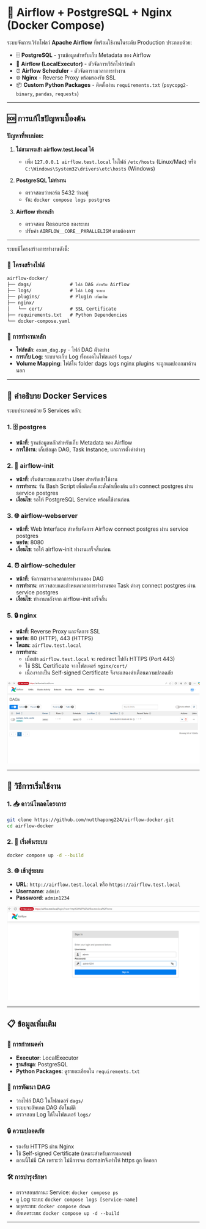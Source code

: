 # 🚁 Airflow + PostgreSQL + Nginx (Docker Compose)

ระบบจัดการเวิร์กโฟลว์ **Apache Airflow** ที่พร้อมใช้งานในระดับ Production ประกอบด้วย:

- 🗄️ **PostgreSQL** - ฐานข้อมูลสำหรับเก็บ Metadata ของ Airflow
- 🔧 **Airflow (LocalExecutor)** - ตัวจัดการเวิร์กโฟลว์หลัก
- ⏰ **Airflow Scheduler** - ตัวจัดตารางเวลาการทำงาน
- 🌐 **Nginx** - Reverse Proxy พร้อมรองรับ SSL
- 📦 **Custom Python Packages** - ติดตั้งผ่าน `requirements.txt` (`psycopg2-binary`, `pandas`, `requests`)

---
## 🆘 การแก้ไขปัญหาเบื้องต้น

### ปัญหาที่พบบ่อย:
1. **ไม่สามารถเข้า airflow.test.local ได้**
   - เพิ่ม `127.0.0.1 airflow.test.local` ในไฟล์ `/etc/hosts` (Linux/Mac) หรือ `C:\Windows\System32\drivers\etc\hosts` (Windows)

2. **PostgreSQL ไม่ทำงาน**
   - ตรวจสอบว่าพอร์ต 5432 ว่างอยู่
   - รัน: `docker compose logs postgres`

3. **Airflow ทำงานช้า**
   - ตรวจสอบ Resource ของระบบ
   - ปรับค่า `AIRFLOW__CORE__PARALLELISM` ตามต้องการ

---



ระบบมีโครงสร้างการทำงานดังนี้:

### 📂 โครงสร้างไฟล์
```
airflow-docker/
├── dags/              # ไฟล์ DAG สำหรับ Airflow
├── logs/              # ไฟล์ Log ระบบ
├── plugins/           # Plugin เพิ่มเติม
├── nginx/
│   └── cert/          # SSL Certificate
├── requirements.txt   # Python Dependencies
└── docker-compose.yaml
```

### 🔄 การทำงานหลัก
- **ไฟล์หลัก**: `exam_dag.py` - ไฟล์ DAG ตัวอย่าง
- **การเก็บ Log**: ระบบจะเก็บ Log ทั้งหมดในโฟลเดอร์ `logs/`
- **Volume Mapping**: ไฟล์ใน folder dags logs nginx plugins จะถูกแมปออกมาด้านนอก

---

## 🐳 คำอธิบาย Docker Services

ระบบประกอบด้วย 5 Services หลัก:

### 1. 🗄️ **postgres**
- **หน้าที่**: ฐานข้อมูลหลักสำหรับเก็บ Metadata ของ Airflow
- **การใช้งาน**: เก็บข้อมูล DAG, Task Instance, และการตั้งค่าต่างๆ

### 2. 🚀 **airflow-init**
- **หน้าที่**: เริ่มต้นระบบและสร้าง User สำหรับเข้าใช้งาน
- **การทำงาน**: รัน Bash Script เพื่อติดตั้งและตั้งค่าเบื้องต้น แล้ว connect postgres ผ่าน service  postgres
- **เงื่อนไข**: รอให้ PostgreSQL Service พร้อมใช้งานก่อน

### 3. 🌐 **airflow-webserver**
- **หน้าที่**: Web Interface สำหรับจัดการ Airflow  connect postgres ผ่าน service  postgres
- **พอร์ต**: 8080
- **เงื่อนไข**: รอให้ airflow-init ทำงานเสร็จสิ้นก่อน

### 4. ⏰ **airflow-scheduler**
- **หน้าที่**: จัดการตารางเวลาการทำงานของ DAG
- **การทำงาน**: ตรวจสอบและกำหนดเวลาการทำงานของ Task ต่างๆ connect postgres ผ่าน service  postgres
- **เงื่อนไข**: ทำงานหลังจาก airflow-init เสร็จสิ้น

### 5. 🔒 **nginx**
- **หน้าที่**: Reverse Proxy และจัดการ SSL
- **พอร์ต**: 80 (HTTP), 443 (HTTPS)
- **โดเมน**: `airflow.test.local`
- **การทำงาน**: 
  - เมื่อเข้า `airflow.test.local` จะ redirect ไปยัง HTTPS (Port 443)
  - ใช้ SSL Certificate จากโฟลเดอร์ `nginx/cert/`
  - เนื่องจากเป็น Self-signed Certificate จึงจะแสดงคำเตือนความปลอดภัย

![alt text](image-2.png)

---

## 🚀 วิธีการเริ่มใช้งาน

### 1. 📥 ดาวน์โหลดโครงการ
```bash
git clone https://github.com/nutthapong224/airflow-docker.git
cd airflow-docker
```

### 2. 🔧 เริ่มต้นระบบ
```bash
docker compose up -d --build
```

### 3. 🌐 เข้าสู่ระบบ
- **URL**: `http://airflow.test.local` หรือ `https://airflow.test.local`
- **Username**: `admin`
- **Password**: `admin1234`

![alt text](image-1.png)

---

## 📋 ข้อมูลเพิ่มเติม

### 🔧 การกำหนดค่า
- **Executor**: LocalExecutor
- **ฐานข้อมูล**: PostgreSQL
- **Python Packages**: ดูรายละเอียดใน `requirements.txt`

### 📝 การพัฒนา DAG
- วางไฟล์ DAG ในโฟลเดอร์ `dags/`
- ระบบจะอัพเดต DAG อัตโนมัติ
- ตรวจสอบ Log ได้ในโฟลเดอร์ `logs/`

### 🔒 ความปลอดภัย
- รองรับ HTTPS ผ่าน Nginx
- ใช้ Self-signed Certificate (เหมาะสำหรับการทดสอบ)
- ตอนนี้ไม่มี CA เพราะว่า ไม่มีการจด domainจึงทำให้ https ถูก ขีดออก

### 🛠️ การบำรุงรักษา
- ตรวจสอบสถานะ Service: `docker compose ps`
- ดู Log ระบบ: `docker compose logs [service-name]`
- หยุดระบบ: `docker compose down`
- อัพเดตระบบ: `docker compose up -d --build`

---

